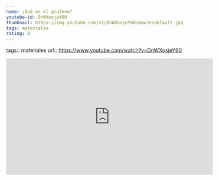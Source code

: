 ```yaml
---
name: ¿Qué es el grafeno?
youtube-id: DnWXosjeY60
thumbnail: https://img.youtube.com/vi/DnWXosjeY60/maxresdefault.jpg
tags: materiales
rating: 8
---
```

tags:: materiales
url:: https://www.youtube.com/watch?v=DnWXosjeY60

<iframe width='560' height='315' src='https://www.youtube.com/embed/DnWXosjeY60' title='YouTube video player' frameborder='0' allow='accelerometer; autoplay; clipboard-write; encrypted-media; gyroscope; picture-in-picture; web-share' allowfullscreen></iframe>


